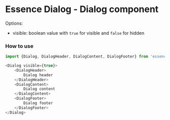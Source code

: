 # Essence Dialog - Dialog component

Options:
- visible: boolean value with `true` for visible and `false` for hidden

### How to use
```js
import {Dialog, DialogHeader, DialogContent, DialogFooter} from 'essence-dialog';

<Dialog visible={true}>
	<DialogHeader>
		Dialog header
	</DialogHeader>
	<DialogContent>
		Dialog content
	</DialogContent>
	<DialogFooter>
		Dialog footer
	</DialogFooter>
</Dialog>
```